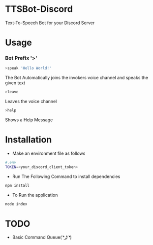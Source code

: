 # TTSBot-Discord
 Text-To-Speech Bot for your Discord Server


 # Usage
 ### Bot Prefix '>'
 ```sh
>speak 'Hello World!'
 ```
 The Bot Automatically joins the invokers voice channel and speaks the given text

 ```sh
>leave
 ```
 Leaves the voice channel

 ```sh
>help
 ```
  Shows a Help Message

   # Installation
   - Make an environment file as follows
   ```sh
   #.env
   TOKEN=<your_discord_client_token>
   ```
   - Run The Following Command to install dependencies
   ```sh
   npm install
   ```
   - To Run the application
   ```sh
   node index
   ```

 # TODO
   - Basic Command Queue( ͡❛ ͜ʖ ͡❛)
